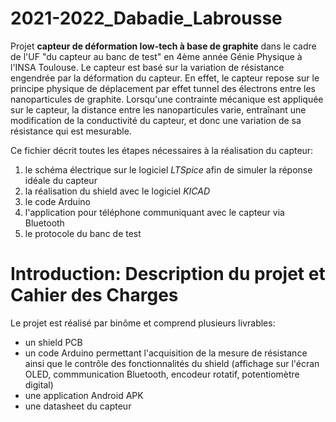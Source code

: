 # 2021-2022_Dabadie_Labrousse

Projet **capteur de déformation low-tech à base de graphite** dans le cadre de l'UF "du capteur au banc de test" en 4ème année Génie Physique à l'INSA Toulouse. Le capteur est basé sur la variation de résistance engendrée par la déformation du capteur. En effet, le capteur repose sur le principe physique de déplacement par effet tunnel des électrons entre les nanoparticules de graphite. Lorsqu'une contrainte mécanique est appliquée sur le capteur, la distance entre les nanoparticules varie, entraînant une modification de la conductivité du capteur, et donc une variation de sa résistance qui est mesurable.

Ce fichier décrit toutes les étapes nécessaires à la réalisation du capteur: 
1. le schéma électrique sur le logiciel *LTSpice* afin de simuler la réponse idéale du capteur
2. la réalisation du shield avec le logiciel *KICAD* 
3. le code Arduino
4. l'application pour téléphone communiquant avec le capteur via Bluetooth
5. le protocole du banc de test

# Introduction: Description du projet et Cahier des Charges

Le projet est réalisé par binôme et comprend plusieurs livrables:
- un shield PCB 
- un code Arduino permettant l'acquisition de la mesure de résistance ainsi que le contrôle des fonctionnalités du shield (affichage sur l'écran OLED, commmunication Bluetooth, encodeur rotatif, potentiomètre digital)
- une application Android APK
- une datasheet du capteur
